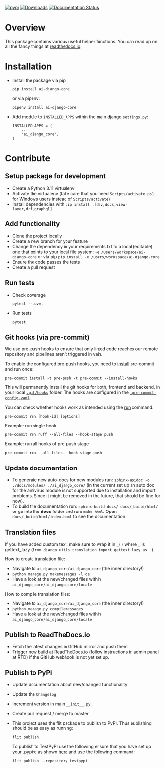 [![pypi](https://img.shields.io/pypi/v/ai-django-core.svg)](https://pypi.python.org/pypi/ai-django-core/)
[![Downloads](https://pepy.tech/badge/ai-django-core)](https://pepy.tech/project/ai-django-core)
[![Documentation Status](https://readthedocs.org/projects/ai-django-core/badge/?version=latest)](https://ai-django-core.readthedocs.io/en/latest/?badge=latest)

# Overview

This package contains various useful helper functions. You can read up on all the fancy things at
[readthedocs.io](https://ai-django-core.readthedocs.io/en/latest/index.html).

# Installation

- Install the package via pip:

  `pip install ai-django-core`

  or via pipenv:

  `pipenv install ai-django-core`

- Add module to `INSTALLED_APPS` within the main django `settings.py`:

    ````
    INSTALLED_APPS = (
        ...
        'ai_django_core',
    )
     ````

# Contribute

## Setup package for development

- Create a Python 3.11 virtualenv
- Activate the virtualenv (take care that you need `Scripts/activate.ps1` for Windows users instead of
  `Scripts/activate`)
- Install dependencies with `pip install .[dev,docs,view-layer,drf,graphql]`

## Add functionality

- Clone the project locally
- Create a new branch for your feature
- Change the dependency in your requirements.txt to a local (editable) one that points to your local file system:
  `-e /Users/workspace/ai-django-core` or via pip  `pip install -e /Users/workspace/ai-django-core`
- Ensure the code passes the tests
- Create a pull request

## Run tests

- Check coverage
  ````
  pytest --cov=.
  ````

- Run tests
  ````
  pytest
  ````

## Git hooks (via pre-commit)

We use pre-push hooks to ensure that only linted code reaches our remote repository and pipelines aren't triggered in
vain.

To enable the configured pre-push hooks, you need to [install](https://pre-commit.com/) pre-commit and run once:

    pre-commit install -t pre-push -t pre-commit --install-hooks

This will permanently install the git hooks for both, frontend and backend, in your local
[`.git/hooks`](./.git/hooks) folder.
The hooks are configured in the [`.pre-commit-config.yaml`](.pre-commit-config.yaml).

You can check whether hooks work as intended using the [run](https://pre-commit.com/#pre-commit-run) command:

    pre-commit run [hook-id] [options]

Example: run single hook

    pre-commit run ruff --all-files --hook-stage push

Example: run all hooks of pre-push stage

    pre-commit run --all-files --hook-stage push

## Update documentation

- To generate new auto-docs for new modules run: `sphinx-apidoc -o ./docs/modules/ ./ai_django_core/` (in the current
  set up an auto doc for the antivirus module is not supported due to installation and import problems. Since it might
  be removed in the future, that should be fine for now).
- To build the documentation run: `sphinx-build docs/ docs/_build/html/` or go into the **docs** folder and
  run: `make html`. Open `docs/_build/html/index.html` to see the documentation.

## Translation files

If you have added custom text, make sure to wrap it in `_()` where `_` is
gettext_lazy (`from django.utils.translation import gettext_lazy as _`).

How to create translation file:

* Navigate to `ai_django_core/ai_django_core` (the inner directory!)
* `python manage.py makemessages -l de`
* Have a look at the new/changed files within `ai_django_core/ai_django_core/locale`

How to compile translation files:

* Navigate to `ai_django_core/ai_django_core` (the inner directory!)
* `python manage.py compilemessages`
* Have a look at the new/changed files within `ai_django_core/ai_django_core/locale`

## Publish to ReadTheDocs.io

- Fetch the latest changes in GitHub mirror and push them
- Trigger new build at ReadTheDocs.io (follow instructions in admin panel at RTD) if the GitHub webhook is not yet set
  up.

## Publish to PyPi

- Update documentation about new/changed functionality

- Update the `Changelog`

- Increment version in main `__init__.py`

- Create pull request / merge to master

- This project uses the flit package to publish to PyPI. Thus publishing should be as easy as running:
  ```
  flit publish
  ```

  To publish to TestPyPI use the following ensure that you have set up your .pypirc as
  shown [here](https://flit.readthedocs.io/en/latest/upload.html#using-pypirc) and use the following command:

  ```
  flit publish --repository testpypi
  ```
